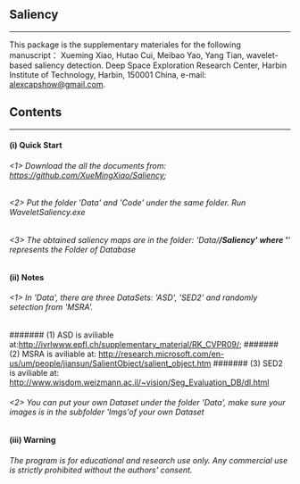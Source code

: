 ## Saliency
------------------------
This package is the supplementary materiales for the following manuscript： Xueming Xiao, Hutao Cui, Meibao Yao, Yang Tian, wavelet-based saliency detection. Deep Space Exploration Research Center, Harbin Institute of Technology, Harbin, 150001 China, e-mail: alexcapshow@gmail.com.
## Contents
-----------------------------
#### (i) Quick Start
###### <1> Download the all the documents from: https://github.com/XueMingXiao/Saliency;
###### <2> Put the folder 'Data' and 'Code' under the same folder. Run WaveletSaliency.exe
###### <3> The obtained saliency maps are in the folder: 'Data/***/Saliency' where '***' represents the Folder of Database
#### (ii) Notes
###### <1> In 'Data', there are three DataSets: 'ASD', 'SED2' and randomly setection from 'MSRA'. 
####### (1) ASD is aviliable at:http://ivrlwww.epfl.ch/supplementary_material/RK_CVPR09/; 
####### (2) MSRA is aviliable at: http://research.microsoft.com/en-us/um/people/jiansun/SalientObject/salient_object.htm
####### (3) SED2 is aviliable at: http://www.wisdom.weizmann.ac.il/~vision/Seg_Evaluation_DB/dl.html
###### <2> You can put your own Dataset under the folder 'Data', make sure your images is in the subfolder 'Imgs'of your own Dataset
#### (iii) Warning
###### The program is for educational and research use only. Any commercial use is strictly prohibited without the authors' consent.


